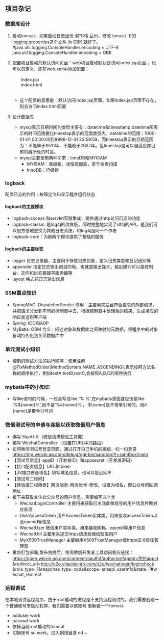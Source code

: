 ## 项目杂记
### 数据库设计
1. 启动tomcat，如果启动日志出现 淇℃伅 乱码，修改 tomcat 下的 logging.properties这个文件 为 GBK 就好了。<br>
\#java.util.logging.ConsoleHandler.encoding = UTF-8<br>
java.util.logging.ConsoleHandler.encoding = GBK

2. 配置项目启动的默认访问页面：web项目启动默认是访问index.jsp页面 ，也可以自定义，即在web.xml中添加配置：<br>
  <welcome-file-list><br>
&emsp;&emsp;<welcome-file>index.jsp</welcome-file><br>
&emsp;&emsp;<welcome-file>index.html</welcome-file><br>
  </welcome-file-list><br>
   * 这个配置的意思是：默认访问index.jsp页面，如果index.jsp页面不存在，则去访问index.html页面
  
3. 设计数据库
   * mysql表示日期时间的类型主要有：datetime和timestamp,datetime所表示的时间范围要比timestap表示的范围类型大。datetime的范围：1000-01-01 00:00:00到9999-12-31 23:59:59，而timestap表示的日期范围为：不能早于1970年，不能晚于2037年。但timestap是可以自适应你目前机器所处的时区。
   * mysql主要使用两种引擎：InnoDB和MYISAM
      + MYISAM：表级锁，读性能很高，基于全表扫描
      + InnoDB：行级锁

### logback
配置日志的作用：故障定位和显示程序运行状态
#### logback的主要模块 
* logback-access 和servlet容器集成，提供通过http访问日志的功能
* logback-classic: 是log4j的改良版，同时完整地实现了slf4j的API，是我们可以很方便地更换为其他日志系统，和log4j是同一个作者
* logback-core：为前两个模块提供了基础的服务
#### logback的主要标签
* logger 日志记录器，主要用于存放日志对象，定义日志类型和日记级别等
* appender 指定日志输出的目的地，也就是输出媒介。输出媒介可以是控制台、文件和远程套接字服务器等
* layout 格式花日志输出信息
      
### SSM重点知识
* SpringMVC: DispatcherServlet
作用：主要用来拦截符合要求的外部请求，并把请求分发到不同的控制器中去，根据控制器中处理后的结果，生成相应的响应发送到客户端
* Spring: IOC和AOP
* MyBatis: ORM 
含义：描述对象和数据库之间映射的元数据，将程序中的对象自动持久化到关系数据库中

### 单元测试小知识
* 控制的测试方法的执行顺序：使用注解@FixMethodOrder(MethodSorters.NAME_ASCENDING),表示按照方法名称的顺序执行，例如testA,testB,testC,会按照A,B,C的顺序执行

### mybatis中的小知识
* 写like语句的时候，一般会写成like '% %',在mybatis里面就应该是like '%${name}%',而不是‘%#{name}%’， ${name}是不带单引号的，而#{name}是带单引号的

### 微信测试号的申请与连接以获取微信用户信息
* 编写 SignUtil （微信请求校验工具类）
* 编写 WechatController （设置在URL中的路由）
* 访问微信测试号登录页面，通过打开自己手机的微信，扫一扫登录
  https://mp.weixin.qq.com/debug/cgi-bin/sandbox?t=sandbox/login
* 【测试号信息】appID（开发者ID）和appsecret（开发者密码）
* 【接口配置信息】URL和token
* 【JS接口安全域名】填写域名信息，也可以是公网IP
* 【测试号二维码】
* 【体验接口权限表】网页服务-网页账号-修改，设置为域名，即公众号的回调地址
* 接下来获取关注此公众号的用户信息，需要编写五个类
   + WechatLoginController 主要用来获取已关注此微信号的用户信息并做对应处理
   + UserAccessToken 用户AccessToken实体类，用来接收accessToken以及openid等信息
   + WechatUser 微信用户实体类，用来接收昵称、openid等用户信息
   + WechatUtil  主要用来提交https请求给微信获取用户
   + MyX509TrustManager 主要继承X509TrustManager做https证书信任管理器
* 重新打包部署,发布完成后，使用微信开发者工具访问相应链接：
https://open.weixin.qq.com/connect/oauth2/authorize?appid=您的appid
&redirect_uri=http://o2o.yitiaojieinfo.com/o2o/wechatlogin/logincheck
&role_type=1&response_type=code&scope=snsapi_userinfo&state=1#wechat_redirect

### 远程调试
在本地调试远程程序，由于root启动的进程是不支持远程调试的，我们需要创建一个普通账号来启动程序，我们需要以该账号
重新装一个tomcat.
* adduser work
* passwd work
* 停掉当前root启动的tomcat
* 切换账号 su work，进入到根目录 cd ~

